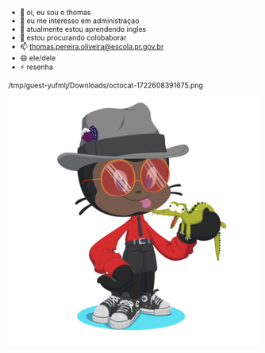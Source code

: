 - 👋 oi, eu sou o thomas
- 👀 eu me interesso em administraçao 
- 🌱 atualmente estou aprendendo ingles
- 💞️ estou procurando colobaborar
- 📫 thomas.pereira.oliveira@escola.pr.gov.br
- 😄 ele/dele
- ⚡ resenha

<!---
Thomass-cyber/Thomass-cyber is a ✨ special ✨ repository because its `README.md` (this file) appears on your GitHub profile.
You can click the Preview link to take a look at your changes.
--->

/tmp/guest-yufmlj/Downloads/octocat-1722608391675.png

![](octocat-1722608391675.png)

